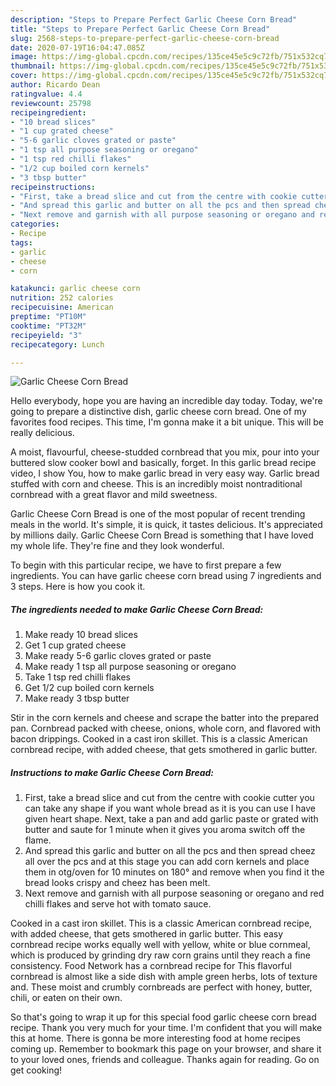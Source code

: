 ```yaml
---
description: "Steps to Prepare Perfect Garlic Cheese Corn Bread"
title: "Steps to Prepare Perfect Garlic Cheese Corn Bread"
slug: 2568-steps-to-prepare-perfect-garlic-cheese-corn-bread
date: 2020-07-19T16:04:47.085Z
image: https://img-global.cpcdn.com/recipes/135ce45e5c9c72fb/751x532cq70/garlic-cheese-corn-bread-recipe-main-photo.jpg
thumbnail: https://img-global.cpcdn.com/recipes/135ce45e5c9c72fb/751x532cq70/garlic-cheese-corn-bread-recipe-main-photo.jpg
cover: https://img-global.cpcdn.com/recipes/135ce45e5c9c72fb/751x532cq70/garlic-cheese-corn-bread-recipe-main-photo.jpg
author: Ricardo Dean
ratingvalue: 4.4
reviewcount: 25798
recipeingredient:
- "10 bread slices"
- "1 cup grated cheese"
- "5-6 garlic cloves grated or paste"
- "1 tsp all purpose seasoning or oregano"
- "1 tsp red chilli flakes"
- "1/2 cup boiled corn kernels"
- "3 tbsp butter"
recipeinstructions:
- "First, take a bread slice and cut from the centre with cookie cutter you can take any shape if you want whole bread as it is you can use I have given heart shape. Next, take a pan and add garlic paste or grated with butter and saute for 1 minute when it gives you aroma switch off the flame."
- "And spread this garlic and butter on all the pcs and then spread cheez all over the pcs and at this stage you can add corn kernels and place them in otg/oven for 10 minutes on 180° and remove when you find it the bread looks crispy and cheez has been melt."
- "Next remove and garnish with all purpose seasoning or oregano and red chilli flakes and serve hot with tomato sauce."
categories:
- Recipe
tags:
- garlic
- cheese
- corn

katakunci: garlic cheese corn 
nutrition: 252 calories
recipecuisine: American
preptime: "PT10M"
cooktime: "PT32M"
recipeyield: "3"
recipecategory: Lunch

---
```



![Garlic Cheese Corn Bread](https://img-global.cpcdn.com/recipes/135ce45e5c9c72fb/751x532cq70/garlic-cheese-corn-bread-recipe-main-photo.jpg)

Hello everybody, hope you are having an incredible day today. Today, we're going to prepare a distinctive dish, garlic cheese corn bread. One of my favorites food recipes. This time, I'm gonna make it a bit unique. This will be really delicious.

A moist, flavourful, cheese-studded cornbread that you mix, pour into your buttered slow cooker bowl and basically, forget. In this garlic bread recipe video, I show You, how to make garlic bread in very easy way. Garlic bread stuffed with corn and cheese. This is an incredibly moist nontraditional cornbread with a great flavor and mild sweetness.

Garlic Cheese Corn Bread is one of the most popular of recent trending meals in the world. It's simple, it is quick, it tastes delicious. It's appreciated by millions daily. Garlic Cheese Corn Bread is something that I have loved my whole life. They're fine and they look wonderful.


To begin with this particular recipe, we have to first prepare a few ingredients. You can have garlic cheese corn bread using 7 ingredients and 3 steps. Here is how you cook it.

<!--inarticleads1-->

##### The ingredients needed to make Garlic Cheese Corn Bread:

1. Make ready 10 bread slices
1. Get 1 cup grated cheese
1. Make ready 5-6 garlic cloves grated or paste
1. Make ready 1 tsp all purpose seasoning or oregano
1. Take 1 tsp red chilli flakes
1. Get 1/2 cup boiled corn kernels
1. Make ready 3 tbsp butter


Stir in the corn kernels and cheese and scrape the batter into the prepared pan. Cornbread packed with cheese, onions, whole corn, and flavored with bacon drippings. Cooked in a cast iron skillet. This is a classic American cornbread recipe, with added cheese, that gets smothered in garlic butter. 

<!--inarticleads2-->

##### Instructions to make Garlic Cheese Corn Bread:

1. First, take a bread slice and cut from the centre with cookie cutter you can take any shape if you want whole bread as it is you can use I have given heart shape. Next, take a pan and add garlic paste or grated with butter and saute for 1 minute when it gives you aroma switch off the flame.
1. And spread this garlic and butter on all the pcs and then spread cheez all over the pcs and at this stage you can add corn kernels and place them in otg/oven for 10 minutes on 180° and remove when you find it the bread looks crispy and cheez has been melt.
1. Next remove and garnish with all purpose seasoning or oregano and red chilli flakes and serve hot with tomato sauce.


Cooked in a cast iron skillet. This is a classic American cornbread recipe, with added cheese, that gets smothered in garlic butter. This easy cornbread recipe works equally well with yellow, white or blue cornmeal, which is produced by grinding dry raw corn grains until they reach a fine consistency. Food Network has a cornbread recipe for This flavorful cornbread is almost like a side dish with ample green herbs, lots of texture and. These moist and crumbly cornbreads are perfect with honey, butter, chili, or eaten on their own. 

So that's going to wrap it up for this special food garlic cheese corn bread recipe. Thank you very much for your time. I'm confident that you will make this at home. There is gonna be more interesting food at home recipes coming up. Remember to bookmark this page on your browser, and share it to your loved ones, friends and colleague. Thanks again for reading. Go on get cooking!
